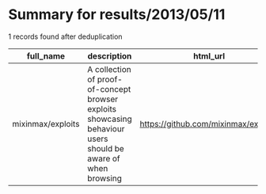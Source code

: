 
# Summary for results/2013/05/11
    
1 records found after deduplication

| full_name | description | html_url | matched_list | matched_count | pushed_at | size | stargazers_count | language | forks_count | vul_ids |
|-------------------|---------------------------------------------------------------------------------------------------------------|--------------------------------------|----------------|-----------------|---------------------------|--------|--------------------|------------|---------------|-----------|
| mixinmax/exploits | A collection of proof-of-concept browser exploits showcasing behaviour users should be aware of when browsing | https://github.com/mixinmax/exploits | ['exploit'] | 1 | 2013-05-11 22:13:23+00:00 | 108 | 0 | nan | 0 | [] |
